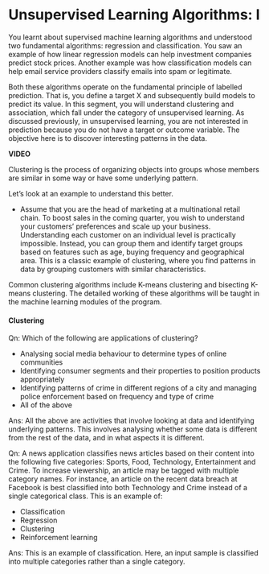 ﻿# Unsupervised Learning Algorithms: I

You learnt about supervised machine learning algorithms and understood two fundamental algorithms: regression and classification. You saw an example of how linear regression models can help investment companies predict stock prices. Another example was how classification models can help email service providers classify emails into spam or legitimate.

Both these algorithms operate on the fundamental principle of labelled prediction. That is, you define a target X and subsequently build models to predict its value. In this segment, you will understand clustering and association, which fall under the category of unsupervised learning. As discussed previously, in unsupervised learning, you are not interested in prediction because you do not have a target or outcome variable. The objective here is to discover interesting patterns in the data.

**VIDEO**

Clustering is the process of organizing objects into groups whose members are similar in some way or have some underlying pattern.

Let’s look at an example to understand this better.

- Assume that you are the head of marketing at a multinational retail chain. To boost sales in the coming quarter, you wish to understand your customers’ preferences and scale up your business. Understanding each customer on an individual level is practically impossible. Instead, you can group them and identify target groups based on features such as age, buying frequency and geographical area. This is a classic example of clustering, where you find patterns in data by grouping customers with similar characteristics.

Common clustering algorithms include K-means clustering and bisecting K-means clustering. The detailed working of these algorithms will be taught in the machine learning modules of the program.

#### Clustering

Qn: Which of the following are applications of clustering?

- Analysing social media behaviour to determine types of online communities
- Identifying consumer segments and their properties to position products appropriately
- Identifying patterns of crime in different regions of a city and managing police enforcement based on frequency and type of crime
- All of the above  

Ans: All the above are activities that involve looking at data and identifying underlying patterns. This involves analysing whether some data is different from the rest of the data, and in what aspects it is different.

Qn: A news application classifies news articles based on their content into the following five categories: Sports, Food, Technology, Entertainment and Crime. To increase viewership, an article may be tagged with multiple category names. For instance, an article on the recent data breach at Facebook is best classified into both Technology and Crime instead of a single categorical class. This is an example of:  

- Classification
- Regression
- Clustering
- Reinforcement learning

Ans: This is an example of classification. Here, an input sample is classified into multiple categories rather than a single category.
